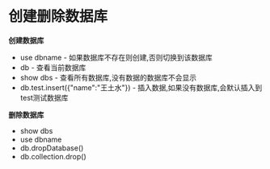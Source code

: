 # 创建删除数据库

**创建数据库**

* use dbname - 如果数据库不存在则创建,否则切换到该数据库
* db - 查看当前数据库
* show dbs - 查看所有数据库,没有数据的数据库不会显示
* db.test.insert\({"name":"王土水"}\) - 插入数据,如果没有数据库,会默认插入到test测试数据库

**删除数据库**

* show dbs
* use dbname
* db.dropDatabase\(\)
* db.collection.drop\(\)

